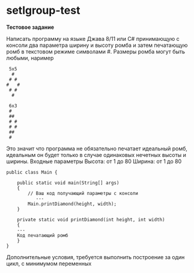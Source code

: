 # setlgroup-test
**Тестовое задание**

Написать программу на языке Джава 8/11 или С# принимающую с консоли два параметра ширину и высоту ромба и затем печатающую ромб в текстовом режиме символами #.
Размеры ромба могут быть любыми, наример
````
 5x5
  #  
 # # 
#   #
 # # 
  #  

 6x3
 # 
 ##
 # #
 # #
 ##
 #
````
Это значит что программа не обязательно печатает идеальный ромб, идеальным он будет только в случае одинаковых нечетных высоты и ширины.
Входные параметры
Высота: от 1 до 80
Ширина: от 1 до 80

````
public class Main {

    public static void main(String[] args) 
    {
        // Ваш код получающий параметры с консоли
           ---
        Main.printDiamond(height, width);
    }

    private static void printDiamond(int height, int width)
    {
	---
	Код печатающий ромб
    }
}

````

Дополнительные условия, требуется выполнить построение за один цикл, с минимумом переменных 
